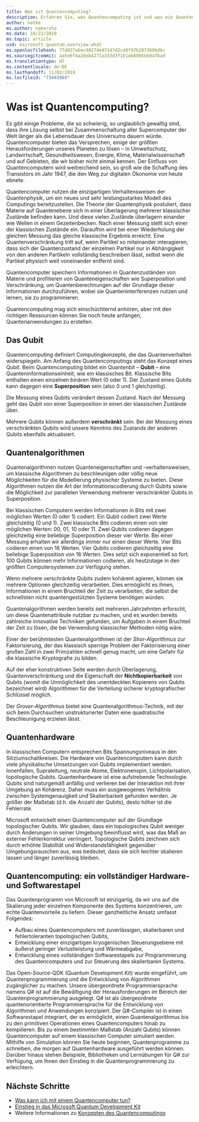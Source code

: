 ```yaml
---
title: Was ist Quantencomputing?
description: Erfahren Sie, was Quantencomputing ist und was ein Quantencomputer kann.
author: natke
ms.author: nakersha
ms.date: 10/22/2019
ms.topic: article
uid: microsoft.quantum.overview.what
ms.openlocfilehash: 77d027abec90274ed7147d2cd8f97b207360bdbc
ms.sourcegitcommit: aa5e6f4a2deb4271a333d3f1b1eb69b5bb9a7bad
ms.translationtype: HT
ms.contentlocale: de-DE
ms.lasthandoff: 11/02/2019
ms.locfileid: "73443969"
---
```

# <a name="what-is-quantum-computing"></a>Was ist Quantencomputing?

Es gibt einige Probleme, die so schwierig, so unglaublich gewaltig sind, dass ihre Lösung selbst bei Zusammenschaltung aller Supercomputer der Welt länger als die Lebensdauer des Universums dauern würde. Quantencomputer bieten das Versprechen, einige der größten Herausforderungen unseres Planeten zu lösen – in Umweltschutz, Landwirtschaft, Gesundheitswesen, Energie, Klima, Materialwissenschaft und auf Gebieten, die wir bisher nicht einmal kennen. Der Einfluss von Quantencomputern wird weitreichend sein, so groß wie die Schaffung des Transistors im Jahr 1947, die den Weg zur digitalen Ökonomie von heute ebnete.

Quantencomputer nutzen die einzigartigen Verhaltensweisen der Quantenphysik, um ein neues und sehr leistungsstarkes Modell des Computings bereitzustellen. Die Theorie der Quantenphysik postuliert, dass Materie auf Quantenebene sich in einer Überlagerung mehrerer klassischer Zustände befinden kann. Und diese vielen Zustände überlagern einander wie Wellen in einem Gezeitenbecken.  Nach einer Messung stellt sich einer der klassischen Zustände ein. Daraufhin wird bei einer Wiederholung der gleichen Messung das gleiche klassische Ergebnis erreicht.  Eine Quantenverschränkung tritt auf, wenn Partikel so miteinander interagieren, dass sich der Quantenzustand der einzelnen Partikel nur in Abhängigkeit von den anderen Partikeln vollständig beschreiben lässt, selbst wenn die Partikel physisch weit voneinander entfernt sind.  

Quantencomputer speichern Informationen in Quantenzuständen von Materie und profitieren von Quanteneigenschaften wie Superposition und Verschränkung, um Quantenberechnungen auf der Grundlage dieser Informationen durchzuführen, wobei sie Quanteninterferenzen nutzen und lernen, sie zu programmieren.

Quantencomputing mag sich einschüchternd anhören, aber mit den richtigen Ressourcen können Sie noch heute anfangen, Quantenanwendungen zu erstellen.

## <a name="the-qubit"></a>Das Qubit

Quantencomputing definiert Computingkonzepte, die das Quantenverhalten widerspiegeln.  Am Anfang des Quantencomputings steht das Konzept eines Qubit.  Beim Quantencomputing bildet ein Quantenbit – **Qubit** – eine Quanteninformationseinheit, wie ein klassisches Bit. Klassische Bits enthalten einen einzelnen binären Wert (0 oder 1). Der Zustand eines Qubits kann dagegen eine **Superposition** sein (also 0 und 1 gleichzeitig).  

Die Messung eines Qubits verändert dessen Zustand. Nach der Messung geht das Qubit von einer Superposition in einen der klassischen Zustände über.  

Mehrere Qubits können außerdem **verschränkt** sein. Bei der Messung eines verschränkten Qubits wird unsere Kenntnis des Zustands der anderen Qubits ebenfalls aktualisiert.

## <a name="quantum-algorithms"></a>Quantenalgorithmen

Quantenalgorithmen nutzen Quanteneigenschaften und -verhaltensweisen, um klassische Algorithmen zu beschleunigen oder völlig neue Möglichkeiten für die Modellierung physischer Systeme zu bieten.  Diese Algorithmen nutzen die Art der Informationscodierung durch Qubits sowie die Möglichkeit zur parallelen Verwendung mehrerer verschränkter Qubits in Superposition.  

Bei klassischen Computern werden Informationen in Bits mit zwei möglichen Werten (0 oder 1) codiert.  Ein Qubit codiert zwei Werte gleichzeitig (0 und 1).  Zwei klassische Bits codieren einen von vier möglichen Werten: 00, 01, 10 oder 11. Zwei Qubits codieren dagegen gleichzeitig eine beliebige Superposition dieser vier Werte. Bei einer Messung erhalten wir allerdings immer nur einen dieser Werte.  Vier Bits codieren einen von 16 Werten.  Vier Qubits codieren gleichzeitig eine beliebige Superposition von 16 Werten. Dies setzt sich exponentiell so fort.  100 Qubits können mehr Informationen codieren, als heutzutage in den größten Computersystemen zur Verfügung stehen.  

Wenn mehrere verschränkte Qubits zudem kohärent agieren, können sie mehrere Optionen gleichzeitig verarbeiten. Dies ermöglicht es ihnen, Informationen in einem Bruchteil der Zeit zu verarbeiten, die selbst die schnellsten nicht quantengestützten Systeme benötigen würden.

Quantenalgorithmen werden bereits seit mehreren Jahrzehnten erforscht, um diese Quantenattribute nutzbar zu machen, und es wurden bereits zahlreiche innovative Techniken gefunden, um Aufgaben in einem Bruchteil der Zeit zu lösen, die bei Verwendung klassischer Methoden nötig wäre.  

Einer der berühmtesten Quantenalgorithmen ist der _Shor-Algorithmus_ zur Faktorisierung, der das klassisch sperrige Problem der Faktorisierung einer großen Zahl in zwei Primzahlen schnell genug macht, um eine Gefahr für die klassische Kryptografie zu bilden.

Auf der eher konstruktiven Seite werden durch Überlagerung, Quantenverschränkung und die Eigenschaft der **Nichtkopierbarkeit** von Qubits (womit die Unmöglichkeit des unentdeckten Kopierens von Qubits bezeichnet wird) Algorithmen für die Verteilung sicherer kryptografischer Schlüssel möglich.

Der _Grover-Algorithmus_ bietet eine Quantenalgorithmus-Technik, mit der sich beim Durchsuchen unstrukturierter Daten eine quadratische Beschleunigung erzielen lässt.


## <a name="quantum-hardware"></a>Quantenhardware

In klassischen Computern entsprechen Bits Spannungsniveaus in den Siliziumschaltkreisen. Die Hardware von Quantencomputern kann durch viele physikalische Umsetzungen von Qubits implementiert werden: Ionenfallen, Supraleitung, neutrale Atome, Elektronenspin, Lichtpolarisation, topologische Qubits. Quantenhardware ist eine aufstrebende Technologie. Qubits sind naturgemäß anfällig und verlieren bei der Interaktion mit ihrer Umgebung an Kohärenz. Daher muss ein ausgewogenes Verhältnis zwischen Systemgenauigkeit und Skalierbarkeit gefunden werden. Je größer der Maßstab (d.h. die Anzahl der Qubits), desto höher ist die Fehlerrate.

Microsoft entwickelt einen Quantencomputer auf der Grundlage topologischer Qubits. Wir glauben, dass ein topologisches Qubit weniger durch Änderungen in seiner Umgebung beeinflusst wird, was das Maß an externer Fehlerkorrektur verringert. Topologische Qubits zeichnen sich durch erhöhte Stabilität und Widerstandsfähigkeit gegenüber Umgebungsrauschen aus, was bedeutet, dass sie sich leichter skalieren lassen und länger zuverlässig bleiben.

## <a name="quantum-computing--a-full-hardware-and-software-stack"></a>Quantencomputing: ein vollständiger Hardware- und Softwarestapel 

Das Quantenprogramm von Microsoft ist einzigartig, da wir uns auf die Skalierung jeder einzelnen Komponente des Systems konzentrieren, um echte Quantenvorteile zu liefern. Dieser ganzheitliche Ansatz umfasst Folgendes: 
* Aufbau eines Quantencomputers mit zuverlässigen, skalierbaren und fehlertoleranten topologischen Qubits, 
* Entwicklung einer einzigartigen kryogenischen Steuerungsebene mit äußerst geringer Verlustleistung und Wärmeabgabe, 
* Entwicklung eines vollständigen Softwarestapels zur Programmierung des Quantencomputers und zur Steuerung des skalierbaren Systems. 

Das Open-Source-QDK (Quantum Development Kit) wurde eingeführt, um Quantenprogrammierung und die Entwicklung von Algorithmen zugänglicher zu machen. Unsere übergeordnete Programmiersprache namens Q# ist auf die Bewältigung der Herausforderungen im Bereich der Quantenprogrammierung ausgelegt.  Q# ist als übergeordnete quantenorientierte Programmiersprache für die Entwicklung von Algorithmen und Anwendungen konzipiert. Der Q#-Compiler ist in einen Softwarestapel integriert, der es ermöglicht, einen Quantenalgorithmus bis zu den primitiven Operationen eines Quantencomputers hinab zu kompilieren.  Bis zu einem bestimmten Maßstab (Anzahl Qubits) können Quantencomputer auf einem klassischen Computer simuliert werden. Mithilfe von Simulation können Sie heute beginnen, Quantenprogramme zu schreiben, die morgen auf Quantenhardware ausgeführt werden können.  Darüber hinaus stehen Beispiele, Bibliotheken und Lernübungen für Q# zur Verfügung, um Ihnen den Einstieg in die Quantenprogrammierung zu erleichtern. 

## <a name="next-steps"></a>Nächste Schritte

* [Was kann ich mit einem Quantencomputer tun?](xref:microsoft.quantum.overview.computers)
* [Einstieg in das Microsoft Quantum Development Kit](xref:microsoft.quantum.welcome)
* Weitere Informationen zu [Konzepten des Quantencomputings](xref:microsoft.quantum.concepts.intro)
